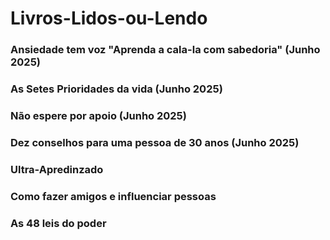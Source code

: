 # Livros-Lidos-ou-Lendo

### Ansiedade tem voz "Aprenda a cala-la com sabedoria" (Junho 2025)

### As Setes Prioridades da vida (Junho 2025)

### Não espere por apoio (Junho 2025)

### Dez conselhos para uma pessoa de 30 anos (Junho 2025)

### Ultra-Apredinzado

### Como fazer amigos e influenciar pessoas

### As 48 leis do poder
